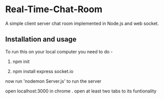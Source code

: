 # Real-Time-Chat-Room
A simple client server chat room implemented in Node.js and web socket.

## Installation and usage 
To run this on your local computer you need to do -
 
  1. npm init
   
  2. npm install express socket.io
  
  now run 'nodemon Server.js' to run the server 
  
  open localhost:3000 in chrome .
  open at least two tabs to its funtionality 
   

